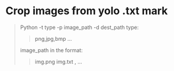 # Crop images from yolo .txt mark

> Python -t type -p image_path -d dest_path 
> type:
>> png,jpg,bmp ...
>
> image_path in the format: 
>> img.png img.txt , ...
